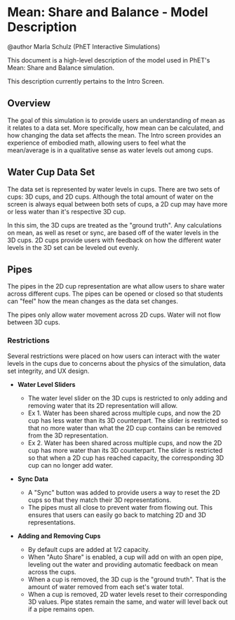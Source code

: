# Mean: Share and Balance - Model Description

@author Marla Schulz (PhET Interactive Simulations)

This document is a high-level description of the model used in PhET's Mean: Share and Balance simulation.

This description currently pertains to the Intro Screen.

## Overview
The goal of this simulation is to provide users an understanding of mean as it relates to a data set. More specifically, how mean can be calculated, and how changing the data set affects the mean. The Intro screen provides an experience of embodied math, allowing users to feel what the mean/average is in a qualitative sense as water levels out among cups.

## Water Cup Data Set

The data set is represented by water levels in cups. There are two sets of cups: 3D cups, and 2D cups. Although the total amount of water on the screen is always equal between both sets of cups, a 2D cup may have more or less water than it's respective 3D cup. 

In this sim, the 3D cups are treated as the "ground truth". Any calculations on mean, as well as reset or sync, are based off of the water levels in the 3D cups. 2D cups provide users with feedback on how the different water levels in the 3D set can be leveled out evenly. 

## Pipes

The pipes in the 2D cup representation are what allow users to share water across different cups. The pipes can be opened or closed so that students can "feel" how the mean changes as the data set changes. 

The pipes only allow water movement across 2D cups. Water will not flow between 3D cups.

### Restrictions

Several restrictions were placed on how users can interact with the water levels in the cups due to concerns about the physics of the simulation, data set integrity, and UX design. 
 
  - **Water Level Sliders**
    - The water level slider on the 3D cups is restricted to only adding and removing water that its 2D representation will allow.
    - Ex 1. Water has been shared across multiple cups, and now the 2D cup has less water than its 3D counterpart. The slider is restricted so that no more water than what the 2D cup contains can be removed from the 3D representation.
    - Ex 2. Water has been shared across multiple cups, and now the 2D cup has more water than its 3D counterpart. The slider is restricted so that when a 2D cup has reached capacity, the corresponding 3D cup can no longer add water.
    
  - **Sync Data**
    - A "Sync" button was added to provide users a way to reset the 2D cups so that they match their 3D representations.
    - The pipes must all close to prevent water from flowing out. This ensures that users can easily go back to matching 2D and 3D representations.

  - **Adding and Removing Cups**
    - By default cups are added at 1/2 capacity.
    - When "Auto Share" is enabled, a cup will add on with an open pipe, leveling out the water and providing automatic feedback on mean across the cups.
    - When a cup is removed, the 3D cup is the "ground truth". That is the amount of water removed from each set's water total.
    - When a cup is removed, 2D water levels reset to their corresponding 3D values. Pipe states remain the same, and water will level back out if a pipe remains open.
